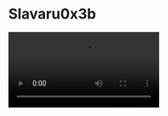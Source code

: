 

<!---
slavaru0x3b/slavaru0x3b is a ✨ special ✨ repository because its `README.md` (this file) appears on your GitHub profile.
You can click the Preview link to take a look at your changes.

- 👋 Hi, I’m @slavaru0x3b
- 👀 I’m interested in ...
- 🌱 I’m currently learning ...
- 💞️ I’m looking to collaborate on ...
- 📫 How to reach me ...

---

💻 **I’m currently learning:** 
- ML
- Penetration testing
- V2X information security

🐇 **Expertise:** 
- Vulnerability Assessment
- Mobile security
- Vulnerability analysis & CVE recurrent
- Network architecture planning
![Your Image Alt Text](https://storage.googleapis.com/gweb-uniblog-publish-prod/original_images/Social_dino-with-hat.gif)
---

![GitHub stats](https://github-readme-stats.vercel.app/api?username=slavaru0x3b&show_icons=true&count_private=true&theme=radical)

--->
# Slavaru0x3b 


![Your Image Alt Text](https://media.wired.com/clips/5c748bfd4884de7dcc5bf13d/master/pass/Cloud%20Hackage_02.mp4)




